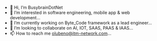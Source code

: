 - 👋 Hi, I’m BusybrainDotNet
- 👀 I’m interested in software engineering, mobile app & web development...
- 🌱 I’m currently working on Byte_Code framework as a lead engineer...
- 💞️ I’m looking to collaborate on AI, IOT, SAAS, PAAS & IAAS...
- 📫 How to reach me olubeno@itm-network.com...

<!---
BusybrainDotNet/BusybrainDotNet is a ✨ special ✨ repository because its `README.md` (this file) appears on your GitHub profile.
You can click the Preview link to take a look at your changes.
--->
